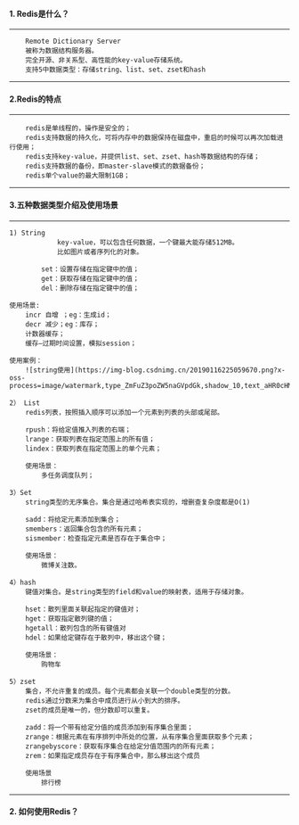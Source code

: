  #### 1. Redis是什么？ 
 -----------------------------------------------
 		Remote Dictionary Server
 		被称为数据结构服务器。
 		完全开源、非关系型、高性能的key-value存储系统。
 		支持5中数据类型：存储string、list、set、zset和hash
----------
#### 2.Redis的特点
 ----------------------------------------------------
```
	redis是单线程的，操作是安全的；
	redis支持数据的持久化，可将内存中的数据保持在磁盘中，重启的时候可以再次加载进行使用；
	redis支持key-value，并提供list、set、zset、hash等数据结构的存储；
	redis支持数据的备份，即master-slave模式的数据备份；
	redis单个value的最大限制1GB；
```
-----
 		
#### 3.五种数据类型介绍及使用场景
------
	1) String 
				key-value，可以包含任何数据，一个键最大能存储512MB。
				比如图片或者序列化的对象。
			
			set：设置存储在指定键中的值；
			get：获取存储在指定键中的值；
			del：删除存储在指定键中的值；

	使用场景:
		incr 自增 ；eg：生成id；
		decr 减少；eg：库存；
		计数器缓存；
		缓存–过期时间设置，模拟session；

	使用案例：
		![string使用](https://img-blog.csdnimg.cn/20190116225059670.png?x-oss-process=image/watermark,type_ZmFuZ3poZW5naGVpdGk,shadow_10,text_aHR0cHM6Ly9ibG9nLmNzZG4ubmV0L21vXzI0Nw==,size_16,color_FFFFFF,t_70)
	
	2） List
        redis列表，按照插入顺序可以添加一个元素到列表的头部或尾部。

        rpush：将给定值推入列表的右端；
        lrange：获取列表在指定范围上的所有值；
        lindex：获取列表在指定范围上的单个元素；

        使用场景：
            多任务调度队列；

    3）Set
        string类型的无序集合。集合是通过哈希表实现的，增删查复杂度都是O(1)

        sadd：将给定元素添加到集合；
        smembers：返回集合包含的所有元素；
        sismember：检查指定元素是否存在于集合中；

        使用场景：
            微博关注数。

    4）hash
        键值对集合。是string类型的field和value的映射表，适用于存储对象。

        hset：散列里面关联起指定的键值对；
        hget：获取指定散列键的值；
        hgetall：散列包含的所有键值对
        hdel：如果给定键存在于散列中，移出这个键；

        使用场景：
            购物车

    5）zset
        集合，不允许重复的成员。每个元素都会关联一个double类型的分数。
        redis通过分数来为集合中成员进行从小到大的排序。
        zset的成员是唯一的，但分数却可以重复。

        zadd：将一个带有给定分值的成员添加到有序集合里面；
        zrange：根据元素在有序排列中所处的位置，从有序集合里面获取多个元素；
        zrangebyscore：获取有序集合在给定分值范围内的所有元素；
        zrem：如果指定成员存在于有序集合中，那么移出这个成员

        使用场景
            排行榜

---
 #### 2. 如何使用Redis？
